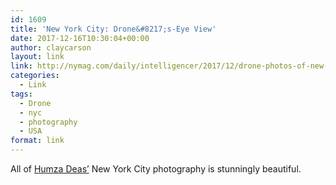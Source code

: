 ```yaml
---
id: 1609
title: 'New York City: Drone&#8217;s-Eye View'
date: 2017-12-16T10:30:04+00:00
author: claycarson
layout: link
link: http://nymag.com/daily/intelligencer/2017/12/drone-photos-of-new-york-city.html
categories: 
  - Link
tags:
  - Drone
  - nyc
  - photography
  - USA
format: link
---
```


All of [Humza Deas’](https://www.instagram.com/humzadeas/) New York City photography is stunningly beautiful.